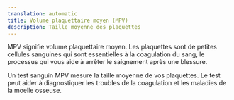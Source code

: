 ```yaml
---
translation: automatic
title: Volume plaquettaire moyen (MPV)
description: Taille moyenne des plaquettes
---
```


MPV signifie volume plaquettaire moyen. Les plaquettes sont de petites cellules sanguines qui sont essentielles à la coagulation du sang, le processus qui vous aide à arrêter le saignement après une blessure.

Un test sanguin MPV mesure la taille moyenne de vos plaquettes. Le test peut aider à diagnostiquer les troubles de la coagulation et les maladies de la moelle osseuse.
